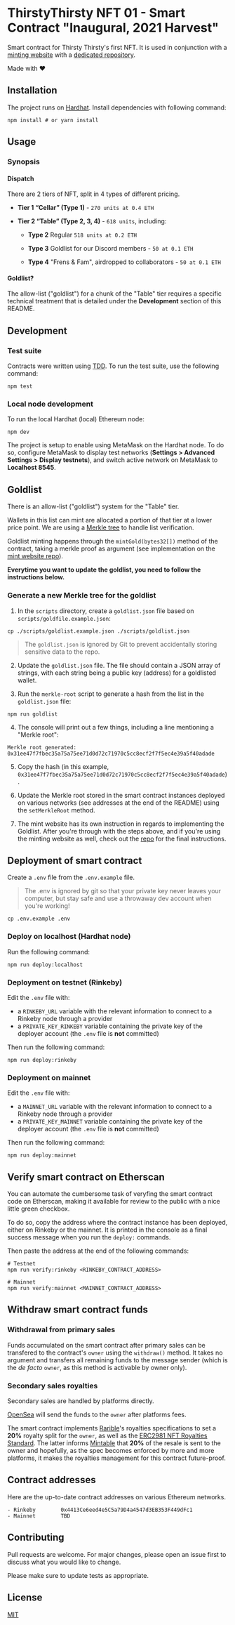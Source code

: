 # ThirstyThirsty NFT 01 - Smart Contract "Inaugural, 2021 Harvest"

Smart contract for Thirsty Thirsty's first NFT. It is used in conjunction with a [minting website](https://thirstythirsty-nft.herokuapp.com) with a [dedicated repository](https://github.com/ThirstyThirsty/ThirstyThirstySeason01Website).

Made with ❤️

## Installation

The project runs on [Hardhat](https://hardhat.org/). Install dependencies with following command:

```
npm install # or yarn install
```

## Usage

### Synopsis

#### Dispatch

There are 2 tiers of NFT, split in 4 types of different pricing.

- **Tier 1 “Cellar” (Type 1)** - `270 units at 0.4 ETH`

- **Tier 2 “Table”  (Type 2, 3, 4)** - `618 units`, including:

  - **Type 2** Regular `518 units at 0.2 ETH`

  - **Type 3** Goldlist for our Discord members - `50 at 0.1 ETH`

  - **Type 4** "Frens & Fam", airdropped to collaborators - `50 at 0.1 ETH`

#### Goldlist?

The allow-list ("goldlist") for a chunk of the "Table" tier requires a specific technical treatment that is detailed under the **Development** section of this README.

## Development

### Test suite

Contracts were written using [TDD](https://en.wikipedia.org/wiki/Test-driven_development). To run the test suite, use the following command:
```
npm test
```

### Local node development
To run the local Hardhat (local) Ethereum node:
```
npm dev
```

The project is setup to enable using MetaMask on the Hardhat node. To do so, configure MetaMask to display test networks (**Settings > Advanced Settings > Display testnets**), and switch active network on MetaMask to **Localhost 8545**.

## Goldlist

There is an allow-list ("goldlist") system for the "Table" tier.

Wallets in this list can mint are allocated a portion of that tier at a lower price point.
We are using a [Merkle tree](https://en.wikipedia.org/wiki/Merkle_tree) to handle list verification.

Goldlist minting happens through the `mintGold(bytes32[])` method of the contract, taking a merkle proof as argument (see implementation on the [mint website repo](https://github.com/ThirstyThirsty/ThirstyThirstySeason01Website)).

**Everytime you want to update the goldlist, you need to follow the instructions below.**

### Generate a new Merkle tree for the goldlist

1. In the `scripts` directory, create a `goldlist.json` file based on `scripts/goldfile.example.json`:

```
cp ./scripts/goldlist.example.json ./scripts/goldlist.json
```

> The `goldlist.json` is ignored by Git to prevent accidentally storing sensitive data to the repo.

2. Update the `goldlist.json` file. The file should contain a JSON array of strings, with each string being a public key (address) for a goldlisted wallet.

3. Run the `merkle-root` script to generate a hash from the list in the `goldlist.json` file:

```
npm run goldlist
```

4. The console will print out a few things, including a line mentioning a "Merkle root":

```
Merkle root generated: 0x31ee47f7fbec35a75a75ee71d0d72c71970c5cc8ecf2f7f5ec4e39a5f40adade
```

5. Copy the hash (in this example, `0x31ee47f7fbec35a75a75ee71d0d72c71970c5cc8ecf2f7f5ec4e39a5f40adade`).

6. Update the Merkle root stored in the smart contract instances deployed on various networks (see addresses at the end of the README) using the `setMerkleRoot` method.

7. The mint website has its own instruction in regards to implementing the Goldlist. After you're through with the steps above, and if you're using the minting website as well, check out the [repo](https://github.com/ThirstyThirsty/ThirstyThirstySeason01Website) for the final instructions.

## Deployment of smart contract

Create a `.env` file from the `.env.example` file.

> The .env is ignored by git so that your private key never leaves your computer, but stay safe and use a throwaway dev account when you're working!

```
cp .env.example .env
```

### Deploy on localhost (Hardhat node)

Run the following command:

```
npm run deploy:localhost
```

### Deployment on testnet (Rinkeby)

Edit the `.env` file with:

- a `RINKEBY_URL` variable with the relevant information to connect to a Rinkeby node through a provider
- a `PRIVATE_KEY_RINKEBY` variable containing the private key of the deployer account (the `.env` file is **not** committed)

Then run the following command:

```
npm run deploy:rinkeby
```

### Deployment on mainnet

Edit the `.env` file with:

- a `MAINNET_URL` variable with the relevant information to connect to a Rinkeby node through a provider
- a `PRIVATE_KEY_MAINNET` variable containing the private key of the deployer account (the `.env` file is **not** committed)

Then run the following command:

```
npm run deploy:mainnet
```

## Verify smart contract on Etherscan

You can automate the cumbersome task of veryfing the smart contract code on Etherscan, making it available for review to the public with a nice little green checkbox.

To do so, copy the address where the contract instance has been deployed, either on Rinkeby or the mainnet. It is printed in the console as a final success message when you run the `deploy:` commands.

Then paste the address at the end of the following commands:

```
# Testnet
npm run verify:rinkeby <RINKEBY_CONTRACT_ADDRESS>

# Mainnet
npm run verify:mainnet <MAINNET_CONTRACT_ADDRESS>
```

## Withdraw smart contract funds

### Withdrawal from primary sales

Funds accumulated on the smart contract after primary sales can be transfered to the contract's `owner` using the `withdraw()` method. It takes no argument and transfers all remaining funds to the message sender (which is the _de facto_ `owner`, as this method is activable by owner only).

### Secondary sales royalties

Secondary sales are handled by platforms directly.

[OpenSea](https://opensea.io/) will send the funds to the `owner` after platforms fees.

The smart contract implements [Rarible](https://rarible.com)'s royalties specifications to set a **20%** royalty split for the `owner`, as well as the [ERC2981 NFT Royalties Standard](https://eips.ethereum.org/EIPS/eip-2981). The latter informs [Mintable](https://mintable.app) that **20%** of the resale is sent to the owner and hopefully, as the spec becomes enforced by more and more platforms, it makes the royalties management for this contract future-proof.

## Contract addresses

Here are the up-to-date contract addresses on various Ethereum networks.

```
- Rinkeby        0x4413Ce6eed4e5C5a79D4a4547d3EB353F449dFc1
- Mainnet        TBD
```

## Contributing
Pull requests are welcome. For major changes, please open an issue first to discuss what you would like to change.

Please make sure to update tests as appropriate.

## License
[MIT](https://choosealicense.com/licenses/mit/)

